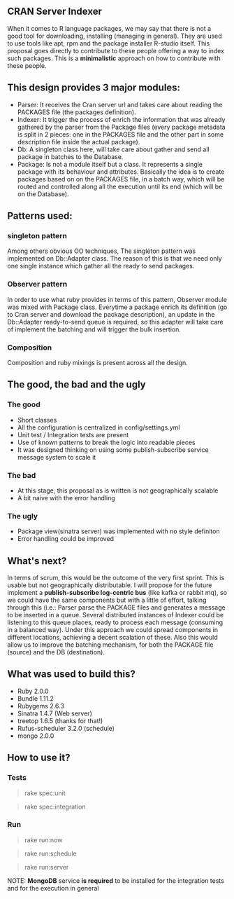 CRAN Server Indexer
----------------------------------------
When it comes to R language packages, we may say that there is not a good tool for downloading, installing (managing in general).  They are used to use tools like apt, rpm and the package installer R-studio itself.  This proposal goes directly to contribute to these people offering a way to index such packages. This is a **minimalistic** approach on how to contribute with these people.

## This design provides 3 major modules:
- Parser: It receives the Cran server url and takes care about reading the PACKAGES file (the packages definition).
- Indexer: It trigger the process of enrich the information that was already gathered by the parser from the Package files 	(every package metadata is split in 2 pieces: one in the PACKAGES file and the other part in some description file inside the actual package).                            
- Db: A singleton class here, will take care about gather and send all package in batches to the Database.
- Package: Is not a module itself but a class. It represents a single package with its behaviour and attributes.
Basically the idea is to create packages based on on the PACKAGES file, in a batch way, which will be routed and controlled along all the execution until its end (which will be on the Database).

## Patterns used:
### singleton pattern
Among others obvious OO techniques, The singleton pattern was implemented on Db::Adapter class.  The reason of this is that we need only one single instance which gather all the ready to send packages.

### Observer pattern
In order to use what ruby provides in terms of this pattern, Observer module was mixed with Package class. Everytime a package enrich its definition (go to Cran server and download the package description), an update in the Db::Adapter ready-to-send queue is required, so this adapter will take care of implement the batching and will trigger the bulk insertion.

### Composition
Composition and ruby mixings is present across all the design.


## The good, the bad and the ugly
### The good
- Short classes
- All the configuration is centralized in config/settings.yml
- Unit test / Integration tests are present
- Use of known patterns to break the logic into readable pieces
- It was designed thinking on using some publish-subscribe service message system to scale it

### The bad
- At this stage, this proposal as is written is not geographically scalable
- A bit naive with the error handling

### The ugly
- Package view(sinatra server) was implemented with no style definiton
- Error handling could be improved


##  What's next?
In terms of scrum, this would be the outcome of the very first sprint. This is usable but not geographically distributable.
I will propose for the future implement a **publish-subscribe log-centric bus** (like kafka or rabbit mq), so we could have the same components but with a little of effort, talking through this (i.e.: Parser parse the PACKAGE files and generates a message to be inserted in a queue. Several distributed instances of Indexer could be listening to this queue places, ready to process each message (consuming in a balanced way). Under this approach we could spread components in different locations, achieving a decent scalation of these.  Also this would allow us to improve the batching mechanism, for both the PACKAGE file (source) and the DB (destination).

## What was used to build this?
- Ruby 2.0.0
- Bundle 1.11.2
- Rubygems 2.6.3
- Sinatra 1.4.7 (Web server)
- treetop 1.6.5 (thanks for that!)
- Rufus-scheduler 3.2.0 (schedule)
- mongo 2.0.0

## How to use it?
### Tests
> rake spec:unit

> rake spec:integration


### Run
> rake run:now

> rake run:schedule

> rake run:server

NOTE: **MongoDB** service **is required** to be installed for the integration tests and for the execution in general

